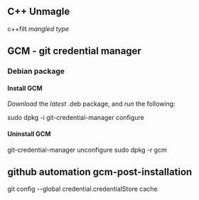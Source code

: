 ## C++ Unmagle
c++filt *mangled type*

## GCM - git credential manager
### Debian package
#### Install GCM

*Download* the *latest* .deb package, and *run* the following:

sudo dpkg -i <path-to-package>
git-credential-manager configure

#### Uninstall GCM

git-credential-manager unconfigure
sudo dpkg -r gcm

## github automation gcm-post-installation
git config --global credential.credentialStore cache

